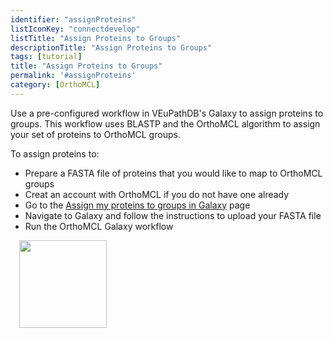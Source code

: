 ```yaml
---
identifier: "assignProteins"
listIconKey: "connectdevelop"
listTitle: "Assign Proteins to Groups"
descriptionTitle: "Assign Proteins to Groups"
tags: [tutorial]
title: "Assign Proteins to Groups"
permalink: '#assignProteins'
category: [OrthoMCL]
---
```

<div style="margin: auto; max-width: 51em;">
  <p>Use a pre-configured workflow in VEuPathDB's Galaxy to assign proteins to groups.  This workflow uses BLASTP and the OrthoMCL algorithm to assign your set of proteins to OrthoMCL groups. </p>
<p>To assign proteins to:
<ul>
<li>Prepare a FASTA file of proteins that you would like to map to OrthoMCL groups</li>
<li>Creat an account with OrthoMCL if you do not have one already</li>
<li>Go to the <a href="/a/app/galaxy-orientation">Assign my proteins to groups in Galaxy</a> page</li>
<li>Navigate to Galaxy and follow the instructions to upload your FASTA file</li>
<li>Run the OrthoMCL Galaxy workflow</li>
</ul> 
<div style="width: 10em; margin: 0 1em;">
      <img style="width: 10em" src="{{ "/assets/images/resources_tools/ortho_assign_proteins.png" | absolute_url }}"/>
</div>



